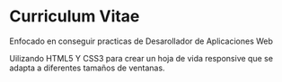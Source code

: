 # Curriculum Vitae 

Enfocado en conseguir practicas de Desarollador de Aplicaciones Web

Uilizando HTML5 Y CSS3 para crear un hoja de vida responsive que se adapta a diferentes tamaños de ventanas.
